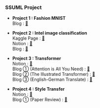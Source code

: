 ### SSUML Project

- __Project 1 : Fashion MNIST__  
Blog : [📝](https://blog.naver.com/ljwon77_/222140157475)

- __Project 2 : Intel image classification__  
Kaggle Page : [📝](https://www.kaggle.com/lastdefiance20/intel-image-classification-ssuml-team-3)  
Notion : [📝](https://www.notion.so/Team-3-f5717dafd5ba41a4968693e46734c7ce)  
Blog : [📝](https://blog.naver.com/ljwon77_/222206062498)

- __Project 3 : Transformer__  
Notion : [📝](https://www.notion.so/Transformer-ac912a1cd3104a68b220f9526f353c46)  
Blog ① (Attention is All You Need) : [📝](https://blog.naver.com/ljwon77_/222222305616)  
Blog ② (The Illustrated Transformer) : [📝](https://blog.naver.com/ljwon77_/222222342903)  
Blog ③ (English-German Translate) : [📝](https://blog.naver.com/ljwon77_/222222363166)  

- __Project 4 : Style Transfer__  
Notion : [📝](https://www.notion.so/Team-3-572bf4981b0e41d085bb8b2f68c262dc)  
Blog ① (Paper Review) : [📝](https://blog.naver.com/ljwon77_/222247062304)  
